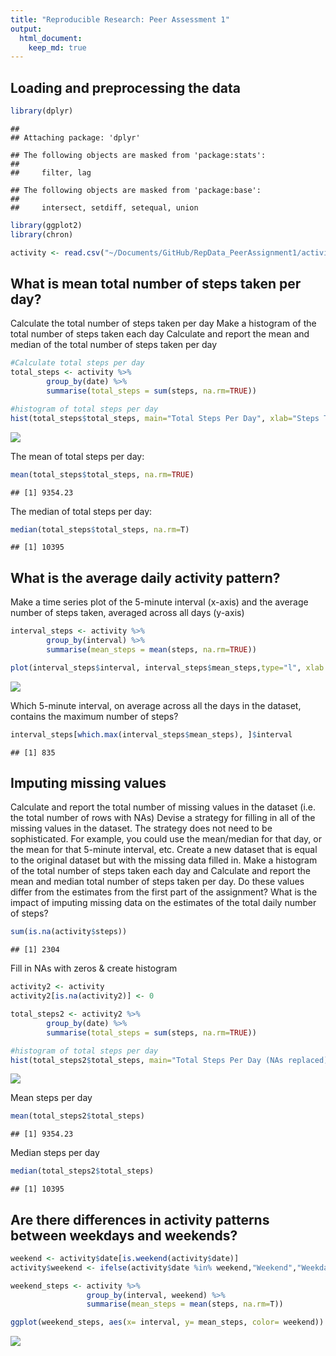 ```yaml
---
title: "Reproducible Research: Peer Assessment 1"
output: 
  html_document:
    keep_md: true
---
```



## Loading and preprocessing the data


```r
library(dplyr)
```

```
## 
## Attaching package: 'dplyr'
```

```
## The following objects are masked from 'package:stats':
## 
##     filter, lag
```

```
## The following objects are masked from 'package:base':
## 
##     intersect, setdiff, setequal, union
```

```r
library(ggplot2)
library(chron)

activity <- read.csv("~/Documents/GitHub/RepData_PeerAssignment1/activity.csv")
```


## What is mean total number of steps taken per day?
Calculate the total number of steps taken per day
Make a histogram of the total number of steps taken each day
Calculate and report the mean and median of the total number of steps taken per day

```r
#Calculate total steps per day
total_steps <- activity %>%
        group_by(date) %>%
        summarise(total_steps = sum(steps, na.rm=TRUE))

#histogram of total steps per day
hist(total_steps$total_steps, main="Total Steps Per Day", xlab="Steps Taken")
```

![](PA1_template_files/figure-html/unnamed-chunk-2-1.png)<!-- -->

The mean of total steps per day:

```r
mean(total_steps$total_steps, na.rm=TRUE)
```

```
## [1] 9354.23
```

The median of total  steps per day:

```r
median(total_steps$total_steps, na.rm=T)
```

```
## [1] 10395
```

        
      

## What is the average daily activity pattern?
Make a time series plot of the 5-minute interval (x-axis) and the average number of steps taken, averaged across all days (y-axis)

```r
interval_steps <- activity %>%
        group_by(interval) %>%
        summarise(mean_steps = mean(steps, na.rm=TRUE))

plot(interval_steps$interval, interval_steps$mean_steps,type="l", xlab = "Interval", ylab= "Mean Steps", main = "Mean Number of Steps by Interval")
```

![](PA1_template_files/figure-html/unnamed-chunk-5-1.png)<!-- -->

Which 5-minute interval, on average across all the days in the dataset, contains the maximum number of steps?

```r
interval_steps[which.max(interval_steps$mean_steps), ]$interval
```

```
## [1] 835
```



## Imputing missing values
Calculate and report the total number of missing values in the dataset (i.e. the total number of rows with NAs)
Devise a strategy for filling in all of the missing values in the dataset. The strategy does not need to be sophisticated. For example, you could use the mean/median for that day, or the mean for that 5-minute interval, etc.
Create a new dataset that is equal to the original dataset but with the missing data filled in.
Make a histogram of the total number of steps taken each day and Calculate and report the mean and median total number of steps taken per day. Do these values differ from the estimates from the first part of the assignment? What is the impact of imputing missing data on the estimates of the total daily number of steps?

```r
sum(is.na(activity$steps))
```

```
## [1] 2304
```

Fill in NAs with zeros & create histogram 

```r
activity2 <- activity
activity2[is.na(activity2)] <- 0

total_steps2 <- activity2 %>%
        group_by(date) %>%
        summarise(total_steps = sum(steps, na.rm=TRUE))

#histogram of total steps per day
hist(total_steps2$total_steps, main="Total Steps Per Day (NAs replaced)", xlab="Steps Taken")
```

![](PA1_template_files/figure-html/unnamed-chunk-8-1.png)<!-- -->

Mean steps per day

```r
mean(total_steps2$total_steps)
```

```
## [1] 9354.23
```

Median steps per day

```r
median(total_steps2$total_steps)
```

```
## [1] 10395
```


## Are there differences in activity patterns between weekdays and weekends?

```r
weekend <- activity$date[is.weekend(activity$date)]
activity$weekend <- ifelse(activity$date %in% weekend,"Weekend","Weekday")

weekend_steps <- activity %>%
                 group_by(interval, weekend) %>%
                 summarise(mean_steps = mean(steps, na.rm=T))

ggplot(weekend_steps, aes(x= interval, y= mean_steps, color= weekend)) + geom_line() + labs(title = "Mean Steps by Date Type", x = "Interval", y = "Mean Steps") + facet_wrap(~weekend, ncol=1, nrow=2)
```

![](PA1_template_files/figure-html/unnamed-chunk-11-1.png)<!-- -->


